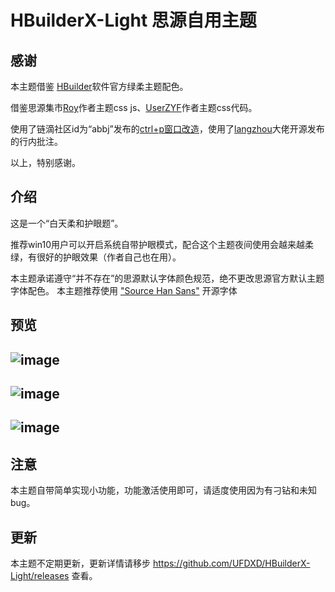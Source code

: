 # HBuilderX-Light 思源自用主题

## 感谢
本主题借鉴 [HBuilder](https://www.dcloud.io/hbuilderx.html)软件官方绿柔主题配色。

借鉴思源集市[Roy](https://github.com/royc01)作者主题css js、[UserZYF](https://github.com/UserZYF)作者主题css代码。

使用了链滴社区id为“abbj”发布的[ctrl+p窗口改造](https://ld246.com/article/1648269766832)，使用了[langzhou](https://github.com/langzhou/siyuan-note)大佬开源发布的行内批注。

以上，特别感谢。
## 介绍
这是一个“白天柔和护眼题”。

推荐win10用户可以开启系统自带护眼模式，配合这个主题夜间使用会越来越柔绿，有很好的护眼效果（作者自己也在用）。

本主题承诺遵守“并不存在”的思源默认字体颜色规范，绝不更改思源官方默认主题字体配色。
本主题推荐使用 ["Source Han Sans"](https://github.com/adobe-fonts/source-han-sans) 开源字体 

## 预览
![image](https://user-images.githubusercontent.com/97731736/169648221-b14ad3c3-6413-4b9a-8455-d02fca6ccf00.png)
---

![image](https://user-images.githubusercontent.com/97731736/169648233-72b43f7f-3f40-4297-aff4-0f1d4868fe0c.png)
---

![image](https://user-images.githubusercontent.com/97731736/169648243-d6adb09c-ce8f-48ff-bed3-3a9c79b4a2c9.png)
---

## 注意
本主题自带简单实现小功能，功能激活使用即可，请适度使用因为有刁钻和未知bug。

## 更新
本主题不定期更新，更新详情请移步 https://github.com/UFDXD/HBuilderX-Light/releases 查看。
 
